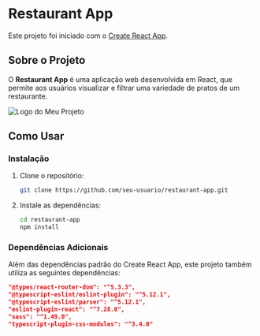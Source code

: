 # Restaurant App

Este projeto foi iniciado com o [Create React App](https://github.com/facebook/create-react-app).

## Sobre o Projeto

O **Restaurant App** é uma aplicação web desenvolvida em React, que permite aos usuários visualizar e filtrar uma variedade de pratos de um restaurante.

![Logo do Meu Projeto](https://github.com/seu-usuario/nome-do-repositorio/raw/main/pasta-da-imagem/imagem.png)

## Como Usar

### Instalação

1. Clone o repositório:
    ```bash
    git clone https://github.com/seu-usuario/restaurant-app.git
    ```

2. Instale as dependências:
    ```bash
    cd restaurant-app
    npm install
    ```

### Dependências Adicionais

Além das dependências padrão do Create React App, este projeto também utiliza as seguintes dependências:

```json
"@types/react-router-dom": "^5.3.3",
"@typescript-eslint/eslint-plugin": "^5.12.1",
"@typescript-eslint/parser": "^5.12.1",
"eslint-plugin-react": "^7.28.0",
"sass": "^1.49.0",
"typescript-plugin-css-modules": "^3.4.0"
